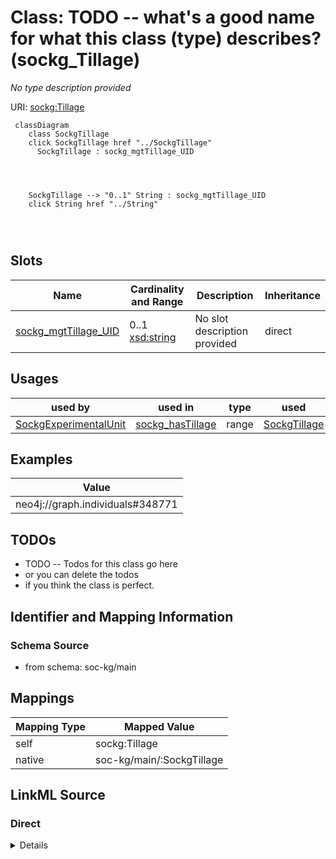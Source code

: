 

# Class: TODO -- what's a good name for what this class (type) describes? (sockg_Tillage)


_No type description provided_





URI: [sockg:Tillage](http://www.semanticweb.org/sockg/ontologies/2024/0/soil-carbon-ontology/Tillage)






```mermaid
 classDiagram
    class SockgTillage
    click SockgTillage href "../SockgTillage"
      SockgTillage : sockg_mgtTillage_UID
        
          
    
    
    SockgTillage --> "0..1" String : sockg_mgtTillage_UID
    click String href "../String"

        
      
```




<!-- no inheritance hierarchy -->


## Slots

| Name | Cardinality and Range | Description | Inheritance |
| ---  | --- | --- | --- |
| [sockg_mgtTillage_UID](../slots/sockg_mgtTillage_UID.md) | 0..1 <br/> [xsd:string](http://www.w3.org/2001/XMLSchema#string) | No slot description provided | direct |





## Usages

| used by | used in | type | used |
| ---  | --- | --- | --- |
| [SockgExperimentalUnit](../classes/SockgExperimentalUnit.md) | [sockg_hasTillage](../slots/sockg_hasTillage.md) | range | [SockgTillage](../classes/SockgTillage.md) |







## Examples

| Value |
| --- |
| neo4j://graph.individuals#348771 |

## TODOs

* TODO -- Todos for this class go here
* or you can delete the todos
* if you think the class is perfect.

## Identifier and Mapping Information







### Schema Source


* from schema: soc-kg/main




## Mappings

| Mapping Type | Mapped Value |
| ---  | ---  |
| self | sockg:Tillage |
| native | soc-kg/main/:SockgTillage |







## LinkML Source

<!-- TODO: investigate https://stackoverflow.com/questions/37606292/how-to-create-tabbed-code-blocks-in-mkdocs-or-sphinx -->

### Direct

<details>
```yaml
name: sockg_Tillage
description: No type description provided
title: TODO -- what's a good name for what this class (type) describes?
todos:
- TODO -- Todos for this class go here
- or you can delete the todos
- if you think the class is perfect.
notes:
- There are 27137 instances of this class.
examples:
- value: neo4j://graph.individuals#348771
from_schema: soc-kg/main
rank: 1000
slots:
- sockg_mgtTillage_UID
class_uri: sockg:Tillage

```
</details>

### Induced

<details>
```yaml
name: sockg_Tillage
description: No type description provided
title: TODO -- what's a good name for what this class (type) describes?
todos:
- TODO -- Todos for this class go here
- or you can delete the todos
- if you think the class is perfect.
notes:
- There are 27137 instances of this class.
examples:
- value: neo4j://graph.individuals#348771
from_schema: soc-kg/main
rank: 1000
attributes:
  sockg_mgtTillage_UID:
    name: sockg_mgtTillage_UID
    description: No slot description provided
    todos:
    - TODO -- Todos for this slot go here
    - or you can delete the todos
    - if you think the class is perfect.
    comments:
    - 27137 occurrences with subject type sockg:Tillage and object type string.
    examples:
    - value: neo4j://graph.individuals#347758 sockg:mgtTillage_UID AgCros_MNSPReap_202LA_2008-01-01_Zea_mays_Corn_
    from_schema: soc-kg/main
    rank: 1000
    slot_uri: sockg:mgtTillage_UID
    alias: sockg_mgtTillage_UID
    owner: sockg_Tillage
    domain_of:
    - sockg_Tillage
    range: string
class_uri: sockg:Tillage

```
</details>